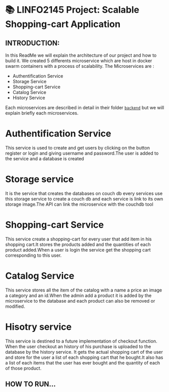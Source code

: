 # :books: LINFO2145 Project: Scalable Shopping-cart Application
## INTRODUCTION:
In this ReadMe we will explain the architecture of our project and how to build it.
We created 5 differents microservice which are host in docker swarm containers with a process of scalability.
The Microservices are :
- Authentification Service
- Storage Service
- Shopping-cart Service
- Catalog Service 
- History Service


Each microservices are described in detail in their folder [`backend`](project/src/back-end/) but we will explain briefly each microservices.

# Authentification Service
This service is used to create and get users by clicking on the button register or login and giving username and password.The user is added to the service and a database is created

# Storage service 

It is the service that creates the databases on couch db every services use this storage service to create a couch db and each service is link to its own storage image.The API can link the microservice with the couchdb tool

# Shopping-cart Service
This service create a shopping-cart for every user that add item in his shopping cart.It stores the products added and the quantities of each product added.When a user is login the service get the shopping cart corresponding to this user.

# Catalog Service 
This service stores all the item of the catalog with a name a price an image a category and an id.When the admin add a product it is added by the microservice to the database and each product can also be removed or modified.

# Hisotry service
This service is destined to a future implementation of checkout function. When the user checkout an history of his purchase is uploaded to the database by the history service. It gets the actual shopping cart of the user and store for the user a list of each shopping cart that he bought.It also has a list of each items that the user has ever bought and the quantity of each of those product.

## HOW TO RUN...
